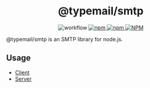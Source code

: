 <h1 align="center">
@typemail/smtp
</h1>

<p align="center">
<img alt="workflow" src="https://img.shields.io/github/actions/workflow/status/typemail/smtp/tests.yml?branch=main">
<a href="https://npmjs.com/package/@typemail/smtp">
<img alt="npm" src="https://img.shields.io/npm/v/@typemail/smtp">
<img alt="npm" src="https://img.shields.io/npm/dw/@typemail/smtp">
<img alt="NPM" src="https://img.shields.io/npm/l/@typemail/smtp">
</a>
</p>

@typemail/smtp is an SMTP library for node.js.

## Usage

- [Client](./docs/client.md)
- [Server](./docs/server.md)

